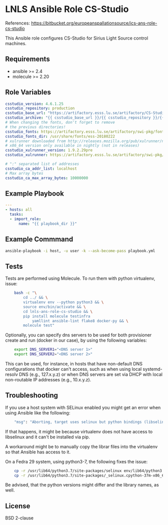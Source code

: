 LNLS Ansible Role CS-Studio
=======================

References: https://bitbucket.org/europeanspallationsource/ics-ans-role-cs-studio

This Ansible role configures CS-Studio for Sirius Light Source control machines.

## Requirements

- ansible >= 2.4
- molecule >= 2.20

## Role Variables

```yaml
csstudio_version: 4.6.1.25
csstudio_repository: production
csstudio_base_url: "https://artifactory.esss.lu.se/artifactory/CS-Studio"
csstudio_archive: "{{ csstudio_base_url }}/{{ csstudio_repository }}/{{ csstudio_version }}/cs-studio-ess-{{ csstudio_version }}-linux.gtk.x86_64.tar.gz"
# When changing the fonts, don't forget to remove
# the previous directories!
csstudio_fonts: https://artifactory.esss.lu.se/artifactory/swi-pkg/fonts/cs-studio-fonts-20180222.tgz
csstudio_fonts_dir: /usr/share/fonts/ess-20180222
# xulrunner downloaded from http://releases.mozilla.org/pub/xulrunner/nightly/2012/05/2012-05-13-03-32-04-mozilla-1.9.2/
# x86_64 version only available in nightly (not in releases)
csstudio_xulrunner_version: 1.9.2.29pre
csstudio_xulrunner: https://artifactory.esss.lu.se/artifactory/swi-pkg/xulrunner/xulrunner-{{ csstudio_xulrunner_version }}.en-US.linux-x86_64.tar.bz2

# ":" separated list of addresses
csstudio_ca_addr_list: localhost
# Max array bytes
csstudio_ca_max_array_bytes: 10000000
```

## Example Playbook

```yaml
---
- hosts: all
  tasks:
  - import_role:
      name: "{{ playbook_dir }}"
```

## Example Commmand

```bash
ansible-playbook -i host, -u user -k --ask-become-pass playbook.yml
```

## Tests

Tests are performed using Molecule. To run them with python virtualenv, issue:

```bash
    bash -c "\
        cd ../ && \
        virtualenv env --python python3 && \
        source env/bin/activate && \
        cd lnls-ans-role-cs-studio && \
        pip install molecule testinfra
            yamllint ansible-lint flake8 docker-py && \
        molecule test"
```

Optionally, you can specify dns servers to be used for both
provisioner create and run (docker in our case), by using
the following variables:


```bash
    export DNS_SERVER1="<DNS server 1>"
    export DNS_SERVER2="<DNS server 2>"
```

This can be used, for instance, in hosts that have non-default
DNS configurations that docker can't access, such as when
using local systemd-resolv DNS (e.g., 127.x.y.z) or when DNS
servers are set via DHCP with local non-routable IP addresses
(e.g., 10.x.y.z).

## Troubleshooting

If you use a host system with SELinux enabled you might get an error when using
Ansible like the following:

```bash
    "msg": "Aborting, target uses selinux but python bindings (libselinux-python) aren't installed!"
```

If that happens, it might be because virtualenv does not have access to libselinux
and it can't be installed via pip.

A workaround might be to manually copy the librar files into the virtualenv
so that Ansible has access to it.

On a Fedra 29 system, using python3-7, the following fixes the issue:

```bash
    cp -r /usr/lib64/python3.7/site-packages/selinux env/lib64/python3.7/site-packages/
    cp -r /usr/lib64/python3.7/site-packages/_selinux.cpython-37m-x86_64-linux-gnu.so env/lib64/python3.7/site-packages/
```

Be advised, that the python versions might differ and the library names, as well.

## License

BSD 2-clause
